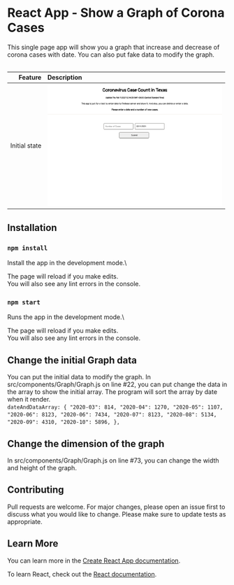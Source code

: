 # React App - Show a Graph of Corona Cases

This single page app will show you a graph that increase and decrease of corona cases with date.
You can also put fake data to modify the graph.
<br /><br />

| Feature | Description |
| -----: | :----------- |
|  Initial state | <img src="https://github.com/rebeccachoo/react-coronavirus-track/blob/main/corona.png?raw=true"  width="400">| 



## Installation

### `npm install`

Install the app in the development mode.\ 

The page will reload if you make edits.\
You will also see any lint errors in the console.

### `npm start`

Runs the app in the development mode.\ 

The page will reload if you make edits.\
You will also see any lint errors in the console.

## Change the initial Graph data
You can put the initial data to modify the graph.
In src/components/Graph/Graph.js on line #22, you can put change the data in the array to show the initial array. The program will sort the array by date when it render.
<br />
`dateAndDataArray: {
				"2020-03": 814,
				"2020-04": 1270,
				"2020-05": 1107,
				"2020-06": 8123,
				"2020-06": 7434,
				"2020-07": 8123,
				"2020-08": 5134,
				"2020-09": 4310,
				"2020-10": 5896,
			},
      `
      
## Change the dimension of the graph
In src/components/Graph/Graph.js on line #73, you can change the width and height of the graph.

## Contributing

Pull requests are welcome. For major changes, please open an issue first to discuss what you would like to change.
Please make sure to update tests as appropriate. 

## Learn More

You can learn more in the [Create React App documentation](https://facebook.github.io/create-react-app/docs/getting-started).

To learn React, check out the [React documentation](https://reactjs.org/).
